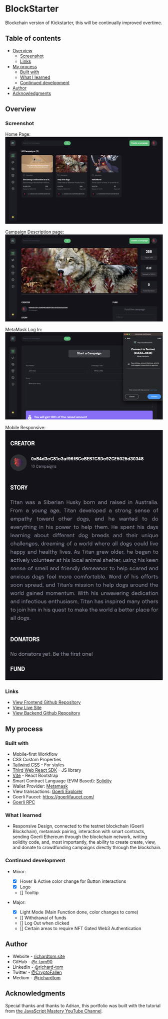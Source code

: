 # BlockStarter

Blockchain version of Kickstarter, this will be continually improved overtime.

## Table of contents

- [Overview](#overview)
  - [Screenshot](#screenshot)
  - [Links](#links)
- [My process](#my-process)
  - [Built with](#built-with)
  - [What I learned](#what-i-learned)
  - [Continued development](#continued-development)
- [Author](#author)
- [Acknowledgments](#acknowledgments)

## Overview

### Screenshot

Home Page:
![](./src/screenshot/Screenshot%201.png)

Campaign Description page:
![](./src/screenshot/Screenshot%202.png)

MetaMask Log In:
![](./src/screenshot/Screenshot%203.png)

Mobile Responsive:
![](./src/screenshot/Screenshot%204.png)

### Links

- [View Frontend Github Repository](https://github.com/r-tom90/blockstarter)
- [View Live Site](blockstarter-r-tom90.vercel.app)
- [View Backend Github Repository]()

## My process

### Built with

- Mobile-first Workflow
- CSS Custom Properties
- [Tailwind CSS](https://tailwindcss.com/#what-is-tailwind) - For styles
- [Third Web React SDK](https://portal.thirdweb.com/react) - JS library
- [Vite](https://vitejs.dev/) - React Bootstrap
- Smart Contract Language (EVM Based): [Solidity](https://docs.soliditylang.org/en/latest/)
- Wallet Provider: [Metamask](https://metamask.io/)
- View transactions: [Goerli Explorer](https://goerli.etherscan.io/)
- Goerli Faucet: https://goerlifaucet.com/
- [Goerli RPC](https://www.ankr.com/rpc/eth/eth_goerli/)

### What I learned

- Responsive Design, connected to the testnet blockchain (Goerli Blockchain), metamask pairing, interaction with smart contracts, sending Goerli Ethereum through the blockchain network, writing solidity code, and, most importantly, the ability to create create, view, and donate to crowdfunding campaigns directly through the blockchain.

### Continued development

- Minor:

  - [x] Hover & Active color change for Button interactions
  - [x] Logo
  - [] Tooltip

- Major:
  - [x] Light Mode (Main Function done, color changes to come)
  - [] Withdrawal of funds
  - [] Log Out when clicked
  - [] Certain areas to require NFT Gated Web3 Authentication

## Author

- Website - [richardtom.site](https://richardtom.site)
- GitHub - [@r-tom90](https://github.com/r-tom90)
- LinkedIn - [@richard-tom](https://www.linkedin.com/in/richard-tom-81b0956b/)
- Twitter - [@CryptoFallen](https://twitter.com/CryptoFallen)
- Medium - [@richardtom](https://medium.com/@richardtom_79153)

## Acknowledgments

Special thanks and thanks to Adrian, this portfolio was built with the tutorial from [the JavaScript Mastery YouTube Channel](https://www.youtube.com/watch?v=0fYi8SGA20k).
